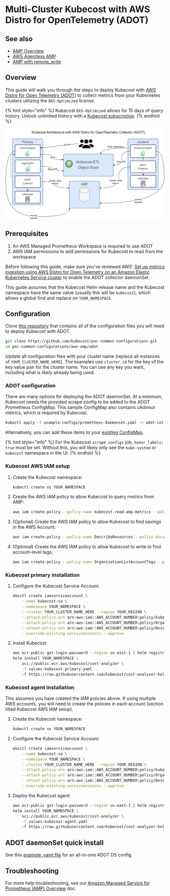 # Multi-Cluster Kubecost with AWS Distro for OpenTelemetry (ADOT)

## See also

* [AMP Overview](/install-and-configure/advanced-configuration/eks-optimized/aws-amp-integration.md)
* [AWS Agentless AMP](/install-and-configure/advanced-configuration/eks-optimized/kubecost-agentless-amp.md)
* [AMP with remote_write](/install-and-configure/advanced-configuration/eks-optimized/amp-with-remote-write.md)

## Overview

This guide will walk you through the steps to deploy Kubecost with [AWS Distro for Open Telemetry (ADOT)](https://aws-otel.github.io/) to collect metrics from your Kubernetes clusters utilizing the `EKS-Optimized` license.


{% hint style="info" %}
Kubecost `EKS-Optimized` allows for 15 days of query history. Unlock unlimited history with a [Kubecost subscription](https://www.kubecost.com/pricing).
{% endhint %}


![Architecture Diagram](/images/adot-architecture.png)

## Prerequisites

1. An AWS Managed Prometheus Workspace is required to use ADOT
2. AWS IAM permissions to add permissions for Kubecost to read from the workspace

Before following this guide, make sure you've reviewed AWS' [Set up metrics ingestion using AWS Distro for Open Telemetry on an Amazon Elastic Kubernetes Service cluster](https://docs.aws.amazon.com/prometheus/latest/userguide/AMP-onboard-ingest-metrics-OpenTelemetry.html) to enable the ADOT collector daemonSet.

This guide assumes that the Kubecost Helm release name and the Kubecost namespace have the same value (usually this will be `kubecost`), which allows a global find and replace on `YOUR_NAMESPACE`.

## Configuration

Clone [this repository](https://github.com/kubecost/poc-common-configurations/tree/main/aws-amp/adot) that contains all of the configuration files you will need to deploy Kubecost with ADOT.

```bash
git clone https://github.com/kubecost/poc-common-configurations.git
cd poc-common-configurations/aws-amp/adot
```

Update all configuration files with your cluster name (replace all instances of `YOUR_CLUSTER_NAME_HERE`). The examples use `cluster_id` for the key of the key:value pair for the cluster name. You can use any key you want, including what is likely already being used.

### ADOT configuration

There are many options for deploying the ADOT daemonSet. At a minimum, Kubecost needs the provided scrape config to be added to the ADOT Prometheus ConfigMap. This sample ConfigMap also contains cAdvisor metrics, which is required by Kubecost.

```bash
kubectl apply -f example-configs/prometheus-daemonset.yaml -n adot-col
```

Alternatively, you can add these items to your [existing ConfigMap](https://github.com/kubecost/poc-common-configurations/blob/main/aws-amp/adot/example-configs/kubecost-adot-scrape-config.yaml).


{% hint style="info" %}
For the Kubecost `scrape_configs` job, `honor_labels: true` must be set. Without this, you will likely only see the `kube-system` or `kubecost` namespace in the UI.
{% endhint %}

### Kubecost AWS IAM setup

1. Create the Kubecost namespace:

    ```bash
    kubectl create ns YOUR_NAMESPACE
    ```

1. Create the AWS IAM policy to allow Kubecost to query metrics from AMP:

    ```bash
    aws iam create-policy --policy-name kubecost-read-amp-metrics --policy-document file://iam-read-amp-metrics.json
    ```

1. (Optional) Create the AWS IAM policy to allow Kubecost to find savings in the AWS Account:

    ```bash
    aws iam create-policy --policy-name DescribeResources --policy-document file://iam-describeCloudResources.json
    ```

1. (Optional) Create the AWS IAM policy to allow Kubecost to write to find account-level tags:

    ```bash
    aws iam create-policy --policy-name OrganizationListAccountTags --policy-document file://iam-listAccounts-tags.json
    ```

### Kubecost primary installation

1. Configure the Kubecost Service Account:

    ```bash
    eksctl create iamserviceaccount \
        --name kubecost-sa \
        --namespace YOUR_NAMESPACE \
        --cluster YOUR_CLUSTER_NAME_HERE --region YOUR_REGION \
        --attach-policy-arn arn:aws:iam::AWS_ACCOUNT_NUMBER:policy/kubecost-read-amp-metrics \
        --attach-policy-arn arn:aws:iam::AWS_ACCOUNT_NUMBER:policy/OrganizationListAccountTags \
        --attach-policy-arn arn:aws:iam::AWS_ACCOUNT_NUMBER:policy/DescribeResources \
        --override-existing-serviceaccounts --approve
    ```

1. Install Kubecost:

    ```bash
    aws ecr-public get-login-password --region us-east-1 | helm registry login --username AWS --password-stdin public.ecr.aws
    helm install YOUR_NAMESPACE \
        oci://public.ecr.aws/kubecost/cost-analyzer \
        -f values-kubecost-primary.yaml
        -f https://raw.githubusercontent.com/kubecost/cost-analyzer-helm-chart/develop/cost-analyzer/values-eks-cost-monitoring.yaml
    ```

### Kubecost agent installation

This assumes you have created the IAM policies above. If using multiple AWS accounts, you will need to create the policies in each account (section titled Kubecost AWS IAM setup).

1. Create the Kubecost namespace:

    ```bash
    kubectl create ns YOUR_NAMESPACE
    ```

1. Configure the Kubecost Service Account:

    ```bash
    eksctl create iamserviceaccount \
        --name kubecost-sa \
        --namespace YOUR_NAMESPACE \
        --cluster YOUR_CLUSTER_NAME_HERE --region YOUR_REGION \
        --attach-policy-arn arn:aws:iam::AWS_ACCOUNT_NUMBER:policy/kubecost-read-amp-metrics \
        --attach-policy-arn arn:aws:iam::AWS_ACCOUNT_NUMBER:policy/OrganizationListAccountTags \
        --attach-policy-arn arn:aws:iam::AWS_ACCOUNT_NUMBER:policy/DescribeResources \
        --override-existing-serviceaccounts --approve
    ```

1. Deploy the Kubecost agent:

    ```bash
    aws ecr-public get-login-password --region us-east-1 | helm registry login --username AWS --password-stdin public.ecr.aws
    helm install YOUR_NAMESPACE \
        oci://public.ecr.aws/kubecost/cost-analyzer \
        -f values-kubecost-agent.yaml
        -f https://raw.githubusercontent.com/kubecost/cost-analyzer-helm-chart/develop/cost-analyzer/values-eks-cost-monitoring.yaml
    ```

## ADOT daemonSet quick install

See this [example .yaml file](https://github.com/kubecost/poc-common-configurations/blob/main/aws-amp/adot/example-configs/prometheus-daemonset.yaml) for an all-in-one ADOT DS config.

## Troubleshooting

For more help troubleshooting, see our [Amazon Managed Service for Prometheus (AMP) Overview](aws-amp-integration.md#troubleshooting) doc.
